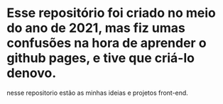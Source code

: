 # Esse repositório foi criado  no meio do ano de 2021, mas fiz umas confusões na hora de aprender o github pages, e tive que criá-lo denovo.

nesse repositorio estão as minhas ideias e projetos front-end.
